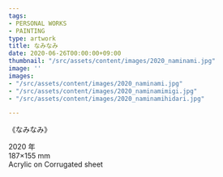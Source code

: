 ```yaml
---
tags:
- PERSONAL WORKS
- PAINTING
type: artwork
title: なみなみ
date: 2020-06-26T00:00:00+09:00
thumbnail: "/src/assets/content/images/2020_naminami.jpg"
image: ''
images:
- "/src/assets/content/images/2020_naminami.jpg"
- "/src/assets/content/images/2020_naminamimigi.jpg"
- "/src/assets/content/images/2020_naminamihidari.jpg"

---
```

《なみなみ》

2020 年  
187×155 mm  
Acrylic on Corrugated sheet